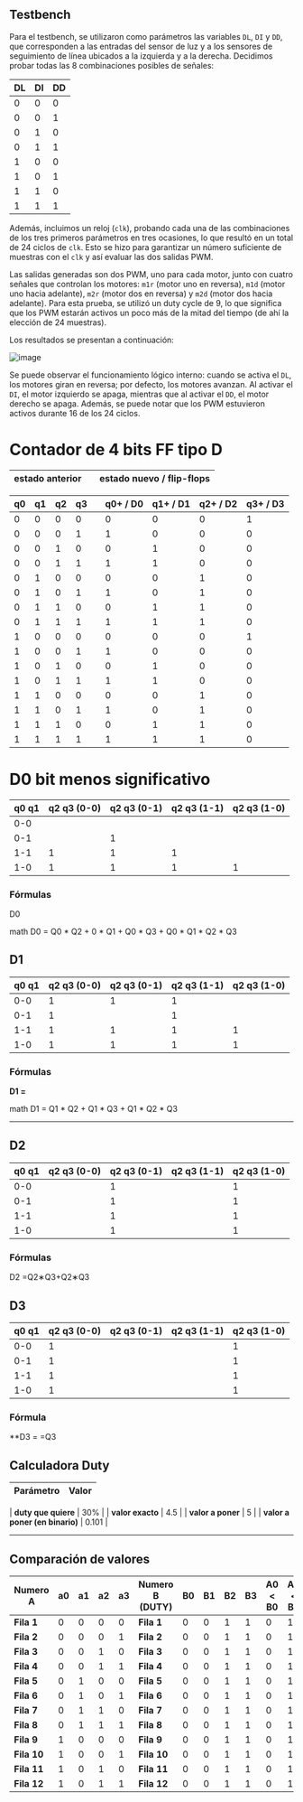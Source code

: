 
## Testbench

Para el testbench, se utilizaron como parámetros las variables `DL`, `DI` y `DD`, que corresponden a las entradas del sensor de luz y a los sensores de seguimiento de línea ubicados a la izquierda y a la derecha. Decidimos probar todas las 8 combinaciones posibles de señales:

| DL | DI | DD |
|----|----|----|
| 0  | 0  | 0  |
| 0  | 0  | 1  |
| 0  | 1  | 0  |
| 0  | 1  | 1  |
| 1  | 0  | 0  |
| 1  | 0  | 1  |
| 1  | 1  | 0  |
| 1  | 1  | 1  |



Además, incluimos un reloj (`clk`), probando cada una de las combinaciones de los tres primeros parámetros en tres ocasiones, lo que resultó en un total de 24 ciclos de `clk`. Esto se hizo para garantizar un número suficiente de muestras con el `clk` y así evaluar las dos salidas PWM.

Las salidas generadas son dos PWM, uno para cada motor, junto con cuatro señales que controlan los motores: `m1r` (motor uno en reversa), `m1d` (motor uno hacia adelante), `m2r` (motor dos en reversa) y `m2d` (motor dos hacia adelante). Para esta prueba, se utilizó un duty cycle de 9, lo que significa que los PWM estarán activos un poco más de la mitad del tiempo (de ahí la elección de 24 muestras).

Los resultados se presentan a continuación:

![image](https://github.com/user-attachments/assets/b3caf328-0dea-43d9-a2d5-d476a053f90d)


Se puede observar el funcionamiento lógico interno: cuando se activa el `DL`, los motores giran en reversa; por defecto, los motores avanzan. Al activar el `DI`, el motor izquierdo se apaga, mientras que al activar el `DD`, el motor derecho se apaga. Además, se puede notar que los PWM estuvieron activos durante 16 de los 24 ciclos.



# Contador de 4 bits FF tipo D

| estado anterior |    | estado nuevo / flip-flops   |
|-----------------|----|----------------------------|





| q0 | q1 | q2 | q3 |    | q0+ / D0 | q1+ / D1 | q2+ / D2 | q3+ / D3 |
|----|----|----|----|----|---------|---------|---------|---------|
| 0  | 0  | 0  | 0  |    |   0     |   0     |   0     |   1     |
| 0  | 0  | 0  | 1  |    |   1     |   0     |   0     |   0     |
| 0  | 0  | 1  | 0  |    |   0     |   1     |   0     |   0     |
| 0  | 0  | 1  | 1  |    |   1     |   1     |   0     |   0     |
| 0  | 1  | 0  | 0  |    |   0     |   0     |   1     |   0     |
| 0  | 1  | 0  | 1  |    |   1     |   0     |   1     |   0     |
| 0  | 1  | 1  | 0  |    |   0     |   1     |   1     |   0     |
| 0  | 1  | 1  | 1  |    |   1     |   1     |   1     |   0     |
| 1  | 0  | 0  | 0  |    |   0     |   0     |   0     |   1     |
| 1  | 0  | 0  | 1  |    |   1     |   0     |   0     |   0     |
| 1  | 0  | 1  | 0  |    |   0     |   1     |   0     |   0     |
| 1  | 0  | 1  | 1  |    |   1     |   1     |   0     |   0     |
| 1  | 1  | 0  | 0  |    |   0     |   0     |   1     |   0     |
| 1  | 1  | 0  | 1  |    |   1     |   0     |   1     |   0     |
| 1  | 1  | 1  | 0  |    |   0     |   1     |   1     |   0     |
| 1  | 1  | 1  | 1  |    |   1     |   1     |   1     |   0     |




# D0 bit menos significativo

| q0 q1 | q2 q3 (0-0) | q2 q3 (0-1) | q2 q3 (1-1) | q2 q3 (1-0) |
|-------|-------------|-------------|-------------|-------------|
| 0-0   |             |             |             |             |
| 0-1   |             | 1           |             |             |
| 1-1   | 1           | 1           | 1           |             |
| 1-0   | 1           | 1           | 1           | 1           |

### Fórmulas

D0  

math
D0 = Q0 * Q2 + 0 * Q1 + Q0 * Q3 + Q0 * Q1 * Q2 * Q3


 ## D1

| q0 q1 | q2 q3 (0-0) | q2 q3 (0-1) | q2 q3 (1-1) | q2 q3 (1-0) |
|-------|-------------|-------------|-------------|-------------|
| 0-0   | 1           | 1           | 1           |             |
| 0-1   | 1           |             | 1           |             |
| 1-1   | 1           | 1           | 1           | 1           |
| 1-0   | 1           | 1           | 1           | 1           |

### Fórmulas

**D1 =**

math
D1 = Q1 * Q2 + Q1 * Q3 + Q1 * Q2 * Q3



---

## D2

| q0 q1 | q2 q3 (0-0) | q2 q3 (0-1) | q2 q3 (1-1) | q2 q3 (1-0) |
|-------|-------------|-------------|-------------|-------------|
| 0-0   |             | 1           |             | 1           |
| 0-1   |             | 1           |             | 1           |
| 1-1   |             | 1           |             | 1           |
| 1-0   |             | 1           |             | 1           |

### Fórmulas

D2 =Q2∗Q3+Q2∗Q3





## D3

| q0 q1 | q2 q3 (0-0) | q2 q3 (0-1) | q2 q3 (1-1) | q2 q3 (1-0) |
|-------|-------------|-------------|-------------|-------------|
| 0-0   | 1           |             |             | 1           |
| 0-1   | 1           |             |             | 1           |
| 1-1   | 1           |             |             | 1           |
| 1-0   | 1           |             |             | 1           |

### Fórmula

**D3 = =Q3


## Calculadora Duty

| Parámetro               | Valor         |
|-------------------------|---------------|

| **duty que quiere**      | 30%           |
| **valor exacto**         | 4.5           |
| **valor a poner**        | 5             |
| **valor a poner (en binario)** | 0.101   |

---

## Comparación de valores

| Numero A | a0 | a1 | a2 | a3 | Numero B (DUTY) | B0 | B1 | B2 | B3 | A0 < B0 | A1 < B1 | A2 < B2 | A3 < B3 | A < B | PMW30 |
|----------|----|----|----|----|-----------------|----|----|----|----|---------|---------|---------|---------|-------|-------|
| **Fila 1** | 0  | 0  | 0  | 0  | **Fila 1**     | 0  | 0  | 1  | 1  | 0       | 1       | 0       | 1       | 1     | 30%   |
| **Fila 2** | 0  | 0  | 0  | 1  | **Fila 2**     | 0  | 0  | 1  | 1  | 0       | 1       | 0       | 1       | 1     |       |
| **Fila 3** | 0  | 0  | 1  | 0  | **Fila 3**     | 0  | 0  | 1  | 1  | 0       | 1       | 0       | 1       | 1     |       |
| **Fila 4** | 0  | 0  | 1  | 1  | **Fila 4**     | 0  | 0  | 1  | 1  | 0       | 1       | 0       | 1       | 1     |       |
| **Fila 5** | 0  | 1  | 0  | 0  | **Fila 5**     | 0  | 0  | 1  | 1  | 0       | 1       | 0       | 1       | 1     |       |
| **Fila 6** | 0  | 1  | 0  | 1  | **Fila 6**     | 0  | 0  | 1  | 1  | 0       | 1       | 0       | 1       | 1     |       |
| **Fila 7** | 0  | 1  | 1  | 0  | **Fila 7**     | 0  | 0  | 1  | 1  | 0       | 1       | 0       | 1       | 1     |       |
| **Fila 8** | 0  | 1  | 1  | 1  | **Fila 8**     | 0  | 0  | 1  | 1  | 0       | 1       | 0       | 1       | 1     |       |
| **Fila 9** | 1  | 0  | 0  | 0  | **Fila 9**     | 0  | 0  | 1  | 1  | 0       | 1       | 0       | 1       | 1     |       |
| **Fila 10**| 1  | 0  | 0  | 1  | **Fila 10**    | 0  | 0  | 1  | 1  | 0       | 1       | 0       | 1       | 1     |       |
| **Fila 11**| 1  | 0  | 1  | 0  | **Fila 11**    | 0  | 0  | 1  | 1  | 0       | 1       | 0       | 1       | 1     |       |
| **Fila 12**| 1  | 0  | 1  | 1  | **Fila 12**    | 0  | 0  | 1  | 1  | 0       | 1       | 0       | 1       | 1     |       |



